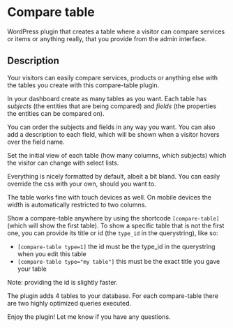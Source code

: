 # Compare table

WordPress plugin that creates a table where a visitor can compare services or items or anything really, that you provide from the admin interface.

## Description

Your visitors can easily compare services, products or anything else with the tables you create with this compare-table plugin.

In your dashboard create as many tables as you want. Each table has *subjects* (the entities that are being compared) and *fields* (the properties the entities can be compared on).

You can order the subjects and fields in any way you want. You can also add a description to each field, which will be shown when a visitor hovers over the field name.

Set the initial view of each table (how many columns, which subjects) which the visitor can change with select lists.

Everything is nicely formatted by default, albeit a bit bland. You can easily override the css with your own, should you want to.

The table works fine with touch devices as well. On mobile devices the width is automatically restricted to two columns.

Show a compare-table anywhere by using the shortcode `[compare-table]` (which will show the first table).
To show a specific table that is not the first one, you can provide its title or id (the `type_id` in the querystring), like so:
- `[compare-table type=1]` the id must be the type_id in the querystring when you edit this table
- `[compare-table type="my table"]` this must be the exact title you gave your table 

Note: providing the id is slightly faster.

The plugin adds 4 tables to your database. For each compare-table there are two highly optimized queries executed.

Enjoy the plugin! Let me know if you have any questions.
